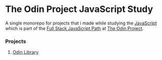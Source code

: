 # The Odin Project JavaScript Study

A single monorepo for projects that i made while studying the [JavaScript](https://www.theodinproject.com/paths/full-stack-javascript/courses/javascript/) which is part of the [Full Stack JavaScript Path](https://www.theodinproject.com/paths/full-stack-javascript/) at [The Odin Project](https://www.theodinproject.com/).

### Projects

1. [Odin Library](https://hussein-m-kandil.github.io/top-javascript-study/odin-library/index.html)
